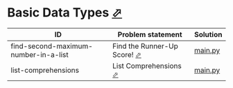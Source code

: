 # Basic Data Types [⬀](https://www.hackerrank.com/domains/python/py-basic-data-types)



| ID                                   | Problem statement                                                                                         | Solution                                                |
|--------------------------------------|-----------------------------------------------------------------------------------------------------------|---------------------------------------------------------|
| find-second-maximum-number-in-a-list | Find the Runner-Up Score! [⬀](https://www.hackerrank.com/challenges/find-second-maximum-number-in-a-list) | [main.py](find-second-maximum-number-in-a-list/main.py) |
| list-comprehensions                  | List Comprehensions [⬀](https://www.hackerrank.com/challenges/list-comprehensions)                        | [main.py](list-comprehensions/main.py)                  |

